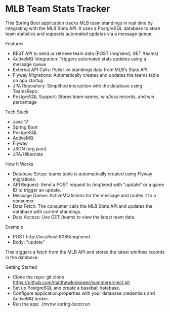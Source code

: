 # MLB Team Stats Tracker

This Spring Boot application tracks MLB team standings in real time by integrating with the MLB Stats API. It uses a PostgreSQL database to store team statistics and supports automated updates via a message queue.

Features
- REST API to send or retrieve team data (POST /mq/send, GET /teams)
- ActiveMQ Integration: Triggers automated stats updates using a message queue
- External API Calls: Pulls live standings data from MLB’s Stats API
- Flyway Migrations: Automatically creates and updates the teams table on app startup
- JPA Repository: Simplified interaction with the database using TeamsRepo
- PostgreSQL Support: Stores team names, win/loss records, and win percentage

Tech Stack
- Java 17
- Spring Boot
- PostgreSQL
- ActiveMQ
- Flyway
- JSON (org.json)
- JPA/Hibernate

How It Works
- Database Setup: teams table is automatically created using Flyway migrations.
- API Request: Send a POST request to /mq/send with "update" or a game ID to trigger an update.
- Message Queue: ActiveMQ listens for the message and routes it to a consumer.
- Data Fetch: The consumer calls the MLB Stats API and updates the database with current standings.
- Data Access: Use GET /teams to view the latest team data.

Example
- POST http://localhost:8080/mq/send
- Body: "update"

This triggers a fetch from the MLB API and stores the latest win/loss records in the database.

Getting Started
- Clone the repo: git clone https://github.com/matthewkrakower/summerproject.git
- Set up PostgreSQL and create a baseball database.
- Configure application.properties with your database credentials and ActiveMQ broker.
- Run the app: ./mvnw spring-boot:run
